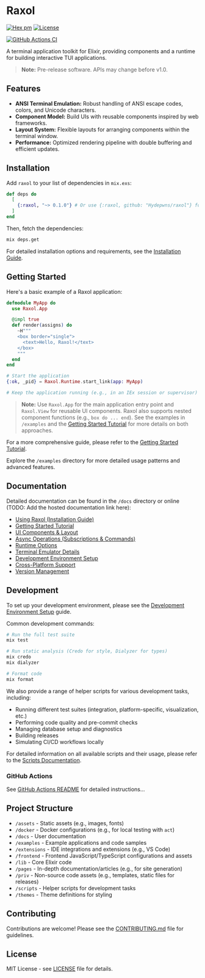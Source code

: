 # Raxol

<!-- TODO: Add badges (Hex version, CI status, License, etc.) -->

[![Hex pm](https://img.shields.io/hexpm/v/raxol.svg)](https://hex.pm/packages/raxol)
[![License](https://img.shields.io/badge/License-MIT-blue.svg)](LICENSE.md)

[![GitHub Actions CI](https://github.com/Hydepwns/raxol/actions/workflows/ci.yml/badge.svg)](https://github.com/Hydepwns/raxol/actions/workflows/ci.yml)

A terminal application toolkit for Elixir, providing components and a runtime for building interactive TUI applications.

> **Note:** Pre-release software. APIs may change before v1.0.

<!-- TODO: Add a screenshot or GIF demo here -->

## Features

- **ANSI Terminal Emulation:** Robust handling of ANSI escape codes, colors, and Unicode characters.
- **Component Model:** Build UIs with reusable components inspired by web frameworks.
- **Layout System:** Flexible layouts for arranging components within the terminal window.
- **Performance:** Optimized rendering pipeline with double buffering and efficient updates.

## Installation

Add `raxol` to your list of dependencies in `mix.exs`:

```elixir
def deps do
  [
    {:raxol, "~> 0.1.0"} # Or use {:raxol, github: "Hydepwns/raxol"} for development
  ]
end
```

Then, fetch the dependencies:

```bash
mix deps.get
```

For detailed installation options and requirements, see the [Installation Guide](docs/installation/Installation.md).

## Getting Started

Here's a basic example of a Raxol application:

```elixir
defmodule MyApp do
  use Raxol.App

  @impl true
  def render(assigns) do
    ~H"""
    <box border="single">
      <text>Hello, Raxol!</text>
    </box>
    """
  end
end

# Start the application
{:ok, _pid} = Raxol.Runtime.start_link(app: MyApp)

# Keep the application running (e.g., in an IEx session or supervisor)
```

> **Note:** Use `Raxol.App` for the main application entry point and `Raxol.View` for reusable UI components. Raxol also supports nested component functions (e.g., `box do ... end`). See the examples in `/examples` and the [Getting Started Tutorial](docs/guides/quick_start.md) for more details on both approaches.

For a more comprehensive guide, please refer to the [Getting Started Tutorial](docs/guides/quick_start.md).

Explore the `/examples` directory for more detailed usage patterns and advanced features.

## Documentation

Detailed documentation can be found in the `/docs` directory or online (TODO: Add the hosted documentation link here):

- [Using Raxol (Installation Guide)](docs/installation/Installation.md)
- [Getting Started Tutorial](docs/guides/quick_start.md)
- [UI Components & Layout](docs/guides/components.md)
- [Async Operations (Subscriptions & Commands)](docs/guides/async_operations.md)
- [Runtime Options](docs/guides/runtime_options.md)
- [Terminal Emulator Details](docs/terminal_emulator.md)
- [Development Environment Setup](docs/installation/DevelopmentSetup.md)
- [Cross-Platform Support](docs/installation/CrossPlatformSupport.md)
- [Version Management](docs/installation/VersionManagement.md)

## Development

To set up your development environment, please see the [Development Environment Setup](docs/installation/DevelopmentSetup.md) guide.

Common development commands:

```bash
# Run the full test suite
mix test

# Run static analysis (Credo for style, Dialyzer for types)
mix credo
mix dialyzer

# Format code
mix format
```

We also provide a range of helper scripts for various development tasks, including:

- Running different test suites (integration, platform-specific, visualization, etc.)
- Performing code quality and pre-commit checks
- Managing database setup and diagnostics
- Building releases
- Simulating CI/CD workflows locally

For detailed information on all available scripts and their usage, please refer to the [Scripts Documentation](scripts/README.md).

### GitHub Actions

See [GitHub Actions README](.github/workflows/README.md) for detailed instructions...

## Project Structure

- `/assets` - Static assets (e.g., images, fonts)
- `/docker` - Docker configurations (e.g., for local testing with `act`)
- `/docs` - User documentation
- `/examples` - Example applications and code samples
- `/extensions` - IDE integrations and extensions (e.g., VS Code)
- `/frontend` - Frontend JavaScript/TypeScript configurations and assets
- `/lib` - Core Elixir code
- `/pages` - In-depth documentation/articles (e.g., for site generation)
- `/priv` - Non-source code assets (e.g., templates, static files for releases)
- `/scripts` - Helper scripts for development tasks
- `/themes` - Theme definitions for styling

## Contributing

Contributions are welcome! Please see the [CONTRIBUTING.md](CONTRIBUTING.md) file for guidelines.

## License

MIT License - see [LICENSE](LICENSE.md) file for details.
